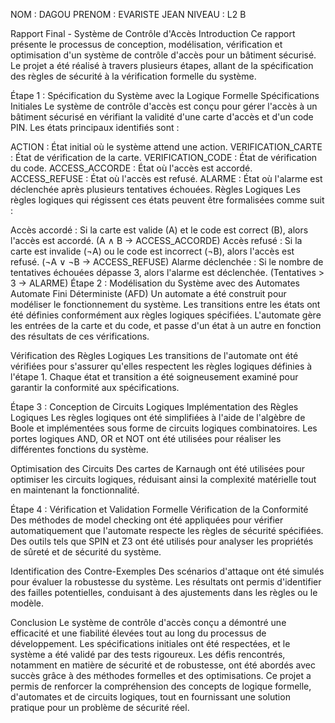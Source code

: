 NOM : DAGOU
PRENOM : EVARISTE JEAN 
NIVEAU : L2 B

Rapport Final - Système de Contrôle d'Accès
Introduction
Ce rapport présente le processus de conception, modélisation, vérification et optimisation d'un système de contrôle d'accès pour un bâtiment sécurisé. Le projet a été réalisé à travers plusieurs étapes, allant de la spécification des règles de sécurité à la vérification formelle du système.

Étape 1 : Spécification du Système avec la Logique Formelle
Spécifications Initiales
Le système de contrôle d'accès est conçu pour gérer l'accès à un bâtiment sécurisé en vérifiant la validité d'une carte d'accès et d'un code PIN. Les états principaux identifiés sont :

ACTION : État initial où le système attend une action.
VERIFICATION_CARTE : État de vérification de la carte.
VERIFICATION_CODE : État de vérification du code.
ACCESS_ACCORDE : État où l'accès est accordé.
ACCESS_REFUSE : État où l'accès est refusé.
ALARME : État où l'alarme est déclenchée après plusieurs tentatives échouées.
Règles Logiques
Les règles logiques qui régissent ces états peuvent être formalisées comme suit :

Accès accordé : Si la carte est valide (A) et le code est correct (B), alors l'accès est accordé. (A ∧ B → ACCESS_ACCORDE)
Accès refusé : Si la carte est invalide (¬A) ou le code est incorrect (¬B), alors l'accès est refusé. (¬A ∨ ¬B → ACCESS_REFUSE)
Alarme déclenchée : Si le nombre de tentatives échouées dépasse 3, alors l'alarme est déclenchée. (Tentatives > 3 → ALARME)
Étape 2 : Modélisation du Système avec des Automates
Automate Fini Déterministe (AFD)
Un automate a été construit pour modéliser le fonctionnement du système. Les transitions entre les états ont été définies conformément aux règles logiques spécifiées. L'automate gère les entrées de la carte et du code, et passe d'un état à un autre en fonction des résultats de ces vérifications.

Vérification des Règles Logiques
Les transitions de l'automate ont été vérifiées pour s'assurer qu'elles respectent les règles logiques définies à l'étape 1. Chaque état et transition a été soigneusement examiné pour garantir la conformité aux spécifications.

Étape 3 : Conception de Circuits Logiques
Implémentation des Règles Logiques
Les règles logiques ont été simplifiées à l'aide de l'algèbre de Boole et implémentées sous forme de circuits logiques combinatoires. Les portes logiques AND, OR et NOT ont été utilisées pour réaliser les différentes fonctions du système.

Optimisation des Circuits
Des cartes de Karnaugh ont été utilisées pour optimiser les circuits logiques, réduisant ainsi la complexité matérielle tout en maintenant la fonctionnalité.

Étape 4 : Vérification et Validation Formelle
Vérification de la Conformité
Des méthodes de model checking ont été appliquées pour vérifier automatiquement que l'automate respecte les règles de sécurité spécifiées. Des outils tels que SPIN et Z3 ont été utilisés pour analyser les propriétés de sûreté et de sécurité du système.

Identification des Contre-Exemples
Des scénarios d'attaque ont été simulés pour évaluer la robustesse du système. Les résultats ont permis d'identifier des failles potentielles, conduisant à des ajustements dans les règles ou le modèle.

Conclusion
Le système de contrôle d'accès conçu a démontré une efficacité et une fiabilité élevées tout au long du processus de développement. Les spécifications initiales ont été respectées, et le système a été validé par des tests rigoureux. Les défis rencontrés, notamment en matière de sécurité et de robustesse, ont été abordés avec succès grâce à des méthodes formelles et des optimisations. Ce projet a permis de renforcer la compréhension des concepts de logique formelle, d'automates et de circuits logiques, tout en fournissant une solution pratique pour un problème de sécurité réel.
